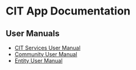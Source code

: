 
# CIT App Documentation


## User Manuals


- [CIT Services User Manual](https://transferonline-citapp-documentation.readthedocs-hosted.com/en/citservices/)
- [Community User Manual](https://transferonline-citapp-documentation.readthedocs-hosted.com/en/community/)
- [Entity User Manual](https://transferonline-citapp-documentation.readthedocs-hosted.com/en/entity)














